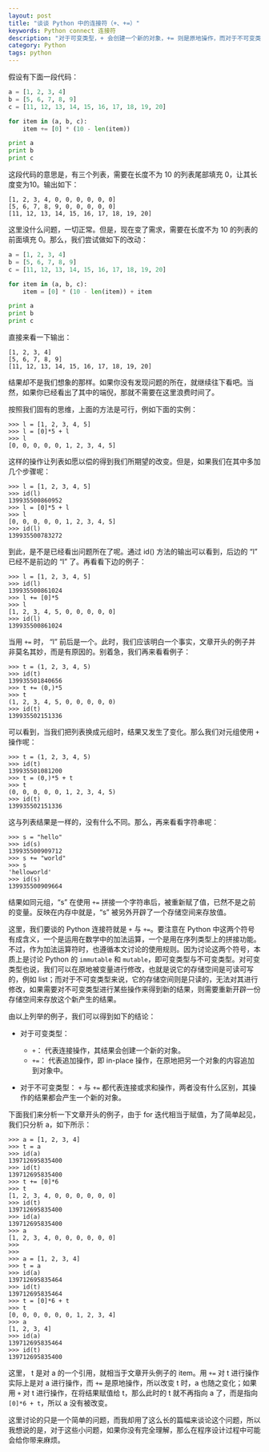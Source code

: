 ```yaml
---
layout: post
title: "谈谈 Python 中的连接符（+、+=）"
keywords: Python connect 连接符
description: "对于可变类型，+ 会创建一个新的对象，+= 则是原地操作，而对于不可变类型，两者没有区别"
category: Python
tags: python
---
```


假设有下面一段代码：

```python
a = [1, 2, 3, 4]
b = [5, 6, 7, 8, 9]
c = [11, 12, 13, 14, 15, 16, 17, 18, 19, 20]

for item in (a, b, c):
    item += [0] * (10 - len(item))

print a
print b
print c
```

这段代码的意思是，有三个列表，需要在长度不为 10 的列表尾部填充 0，让其长度变为10。输出如下：

```
[1, 2, 3, 4, 0, 0, 0, 0, 0, 0]
[5, 6, 7, 8, 9, 0, 0, 0, 0, 0]
[11, 12, 13, 14, 15, 16, 17, 18, 19, 20]
```

这里没什么问题，一切正常。但是，现在变了需求，需要在长度不为 10 的列表的前面填充 0。那么，我们尝试做如下的改动：

```python
a = [1, 2, 3, 4]
b = [5, 6, 7, 8, 9]
c = [11, 12, 13, 14, 15, 16, 17, 18, 19, 20]

for item in (a, b, c):
    item = [0] * (10 - len(item)) + item

print a
print b
print c
```

直接来看一下输出：

```
[1, 2, 3, 4]
[5, 6, 7, 8, 9]
[11, 12, 13, 14, 15, 16, 17, 18, 19, 20]
```

结果却不是我们想象的那样。如果你没有发现问题的所在，就继续往下看吧。当然，如果你已经看出了其中的端倪，那就不需要在这里浪费时间了。

按照我们固有的思维，上面的方法是可行，例如下面的实例：

```
>>> l = [1, 2, 3, 4, 5]
>>> l = [0]*5 + l
>>> l
[0, 0, 0, 0, 0, 1, 2, 3, 4, 5]
```

这样的操作让列表如愿以偿的得到我们所期望的改变。但是，如果我们在其中多加几个步骤呢：

```
>>> l = [1, 2, 3, 4, 5]
>>> id(l)
139935500860952
>>> l = [0]*5 + l
>>> l
[0, 0, 0, 0, 0, 1, 2, 3, 4, 5]
>>> id(l)
139935500783272
```

到此，是不是已经看出问题所在了呢。通过 id() 方法的输出可以看到，后边的 “l” 已经不是前边的 “l” 了。再看看下边的例子：

```
>>> l = [1, 2, 3, 4, 5]
>>> id(l)
139935500861024
>>> l += [0]*5
>>> l
[1, 2, 3, 4, 5, 0, 0, 0, 0, 0]
>>> id(l)
139935500861024
```

当用 `+=` 时， “l” 前后是一个。此时，我们应该明白一个事实，文章开头的例子并非莫名其妙，而是有原因的。别着急，我们再来看看例子：

```
>>> t = (1, 2, 3, 4, 5)
>>> id(t)
139935501840656
>>> t += (0,)*5
>>> t
(1, 2, 3, 4, 5, 0, 0, 0, 0, 0)
>>> id(t)
139935502151336
```

可以看到，当我们把列表换成元组时，结果又发生了变化。那么我们对元组使用 `+` 操作呢：

```
>>> t = (1, 2, 3, 4, 5)
>>> id(t)
139935501081200
>>> t = (0,)*5 + t
>>> t
(0, 0, 0, 0, 0, 1, 2, 3, 4, 5)
>>> id(t)
139935502151336
```

这与列表结果是一样的，没有什么不同。那么，再来看看字符串呢：

```
>>> s = "hello"
>>> id(s)
139935500909712
>>> s += "world"
>>> s
'helloworld'
>>> id(s)
139935500909664
```

结果如同元组，“s” 在使用 `+=` 拼接一个字符串后，被重新赋了值，已然不是之前的变量。反映在内存中就是，“s” 被另外开辟了一个存储空间来存放值。

这里，我们要谈的 Python 连接符就是 `+` 与 `+=`。要注意在 Python 中这两个符号有成含义，一个是运用在数学中的加法运算，一个是用在序列类型上的拼接功能。不过，作为加法运算符时，也遵循本文讨论的使用规则。因为讨论这两个符号，本质上是讨论 Python 的 `immutable` 和 `mutable`，即可变类型与不可变类型。对可变类型也说，我们可以在原地被变量进行修改，也就是说它的存储空间是可读可写的，例如 list；而对于不可变类型来说，它的存储空间则是只读的，无法对其进行修改，如果需要对不可变类型进行某些操作来得到新的结果，则需要重新开辟一份存储空间来存放这个新产生的结果。

由以上列举的例子，我们可以得到如下的结论：

- 对于可变类型：
    - `+`： 代表连接操作，其结果会创建一个新的对象。
    - `+=`： 代表追加操作，即 in-place 操作，在原地把另一个对象的内容追加到对象中。

- 对于不可变类型： `+` 与 `+=` 都代表连接或求和操作，两者没有什么区别，其操作的结果都会产生一个新的对象。

下面我们来分析一下文章开头的例子，由于 for 迭代相当于赋值，为了简单起见，我们只分析 a，如下所示：

```
>>> a = [1, 2, 3, 4]
>>> t = a
>>> id(a)
139712695835400
>>> id(t)
139712695835400
>>> t += [0]*6
>>> t
[1, 2, 3, 4, 0, 0, 0, 0, 0, 0]
>>> id(t)
139712695835400
>>> id(a)
139712695835400
>>> a
[1, 2, 3, 4, 0, 0, 0, 0, 0, 0]
>>>
>>>
>>> a = [1, 2, 3, 4]
>>> t = a
>>> id(a)
139712695835464
>>> id(t)
139712695835464
>>> t = [0]*6 + t
>>> t
[0, 0, 0, 0, 0, 0, 1, 2, 3, 4]
>>> a
[1, 2, 3, 4]
>>> id(a)
139712695835464
>>> id(t)
139712695835400
```

这里， t 是对 a 的一个引用，就相当于文章开头例子的 item。用 `+=` 对 t 进行操作实际上是对 a 进行操作，而 `+=` 是原地操作，所以改变 t 时，a 也随之变化；如果用 `+` 对 t 进行操作，在将结果赋值给 t，那么此时的 t 就不再指向 a 了，而是指向 `[0]*6 + t`，所以 a 没有被改变。

这里讨论的只是一个简单的问题，而我却用了这么长的篇幅来谈论这个问题，所以我想说的是，对于这些小问题，如果你没有完全理解，那么在程序设计过程中可能会给你带来麻烦。

